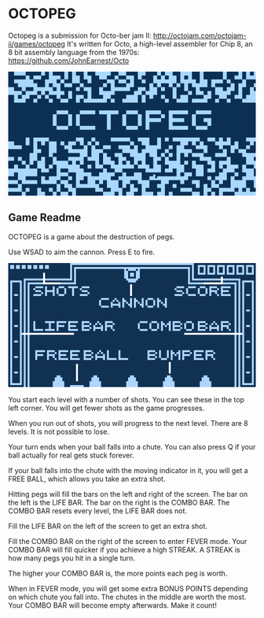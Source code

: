 # OCTOPEG
Octopeg is a submission for Octo-ber jam II: http://octojam.com/octojam-ii/games/octopeg
It's written for Octo, a high-level assembler for Chip 8, an 8 bit assembly language from the 1970s: https://github.com/JohnEarnest/Octo

![alt text](octopeg-big.gif "OCTOPEG animation")

## Game Readme
OCTOPEG is a game about the destruction of pegs.

Use WSAD to aim the cannon. Press E to fire.

![alt text](octopeg.png "OCTOPEG Guide")

You start each level with a number of shots. You can see these in the top left corner. You will get fewer shots as the game progresses.

When you run out of shots, you will progress to the next level. There are 8 levels. It is not possible to lose.

Your turn ends when your ball falls into a chute. You can also press Q if your ball actually for real gets stuck forever.

If your ball falls into the chute with the moving indicator in it, you will get a FREE BALL, which allows you take an extra shot.

Hitting pegs will fill the bars on the left and right of the screen. The bar on the left is the LIFE BAR. The bar on the right is the COMBO BAR. The COMBO BAR resets every level, the LIFE BAR does not.

Fill the LIFE BAR on the left of the screen to get an extra shot.

Fill the COMBO BAR on the right of the screen to enter FEVER mode. Your COMBO BAR will fill quicker if you achieve a high STREAK. A STREAK is how many pegs you hit in a single turn.

The higher your COMBO BAR is, the more points each peg is worth.

When in FEVER mode, you will get some extra BONUS POINTS depending on which chute you fall into. The chutes in the middle are worth the most. Your COMBO BAR will become empty afterwards. Make it count!